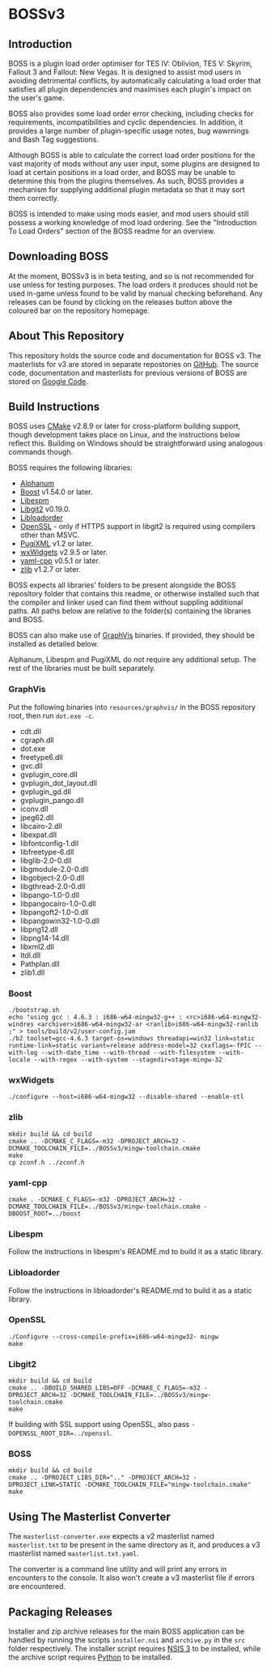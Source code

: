 # BOSSv3

## Introduction

BOSS is a plugin load order optimiser for TES IV: Oblivion, TES V: Skyrim, Fallout 3 and Fallout: New Vegas. It is designed to assist mod users in avoiding detrimental conflicts, by automatically calculating a load order that satisfies all plugin dependencies and maximises each plugin's impact on the user's game.

BOSS also provides some load order error checking, including checks for requirements, incompatibilities and cyclic dependencies. In addition, it provides a large number of plugin-specific usage notes, bug wawrnings and Bash Tag suggestions.

Although BOSS is able to calculate the correct load order positions for the vast majority of mods without any user input, some plugins are designed to load at certain positions in a load order, and BOSS may be unable to determine this from the plugins themselves. As such, BOSS provides a mechanism for supplying additional plugin metadata so that it may sort them correctly.

BOSS is intended to make using mods easier, and mod users should still possess a working knowledge of mod load ordering. See the "Introduction To Load Orders" section of the BOSS readme for an overview.


## Downloading BOSS

At the moment, BOSSv3 is in beta testing, and so is not recommended for use unless for testing purposes. The load orders it produces should not be used in-game unless found to be valid by manual checking beforehand. Any releases can be found by clicking on the releases button above the coloured bar on the repository homepage.


## About This Repository

This repository holds the source code and documentation for BOSS v3. The masterlists for v3 are stored in separate repostories on [GitHub](https://github.com/boss-developers). The source code, documentation and masterlists for previous versions of BOSS are stored on [Google Code](http://code.google.com/p/better-oblivion-sorting-software/).


## Build Instructions

BOSS uses [CMake](http://cmake.org) v2.8.9 or later for cross-platform building support, though development takes place on Linux, and the instructions below reflect this. Building on Windows should be straightforward using analogous commands though.

BOSS requires the following libraries:

* [Alphanum](http://www.davekoelle.com/files/alphanum.hpp)
* [Boost](http://www.boost.org) v1.54.0 or later.
* [Libespm](http://github.com/WrinklyNinja/libespm)
* [Libgit2](https://github.com/libgit2) v0.19.0.
* [Libloadorder](http://github.com/WrinklyNinja/libloadorder)
* [OpenSSL](https://www.openssl.org) - only if HTTPS support in libgit2 is required using compilers other than MSVC.
* [PugiXML](http://code.google.com/p/pugixml/) v1.2 or later.
* [wxWidgets](http://www.wxwidgets.org) v2.9.5 or later.
* [yaml-cpp](http://code.google.com/p/yaml-cpp/) v0.5.1 or later.
* [zlib](http://zlib.net) v1.2.7 or later.


BOSS expects all libraries' folders to be present alongside the BOSS repository folder that contains this readme, or otherwise installed such that the compiler and linker used can find them without suppling additional paths. All paths below are relative to the folder(s) containing the libraries and BOSS.

BOSS can also make use of [GraphVis](http://www.graphviz.org/Download_windows.php) binaries. If provided, they should be installed as detailed below.

Alphanum, Libespm and PugiXML do not require any additional setup. The rest of the libraries must be built separately.

### GraphVis

Put the following binaries into `resources/graphvis/` in the BOSS repository root, then run `dot.exe -c`.

* cdt.dll
* cgraph.dll
* dot.exe
* freetype6.dll
* gvc.dll
* gvplugin_core.dll
* gvplugin_dot_layout.dll
* gvplugin_gd.dll
* gvplugin_pango.dll
* iconv.dll
* jpeg62.dll
* libcairo-2.dll
* libexpat.dll
* libfontconfig-1.dll
* libfreetype-6.dll
* libglib-2.0-0.dll
* libgmodule-2.0-0.dll
* libgobject-2.0-0.dll
* libgthread-2.0-0.dll
* libpango-1.0-0.dll
* libpangocairo-1.0-0.dll
* libpangoft2-1.0-0.dll
* libpangowin32-1.0-0.dll
* libpng12.dll
* libpng14-14.dll
* libxml2.dll
* ltdl.dll
* Pathplan.dll
* zlib1.dll

### Boost

```
./bootstrap.sh
echo "using gcc : 4.6.3 : i686-w64-mingw32-g++ : <rc>i686-w64-mingw32-windres <archiver>i686-w64-mingw32-ar <ranlib>i686-w64-mingw32-ranlib ;" > tools/build/v2/user-config.jam
./b2 toolset=gcc-4.6.3 target-os=windows threadapi=win32 link=static runtime-link=static variant=release address-model=32 cxxflags=-fPIC --with-log --with-date_time --with-thread --with-filesystem --with-locale --with-regex --with-system --stagedir=stage-mingw-32
```

### wxWidgets

```
./configure --host=i686-w64-mingw32 --disable-shared --enable-stl
```

### zlib

```
mkdir build && cd build
cmake .. -DCMAKE_C_FLAGS=-m32 -DPROJECT_ARCH=32 -DCMAKE_TOOLCHAIN_FILE=../BOSSv3/mingw-toolchain.cmake
make
cp zconf.h ../zconf.h
```

### yaml-cpp

```
cmake . -DCMAKE_C_FLAGS=-m32 -DPROJECT_ARCH=32 -DCMAKE_TOOLCHAIN_FILE=../BOSSv3/mingw-toolchain.cmake -DBOOST_ROOT=../boost
```

### Libespm

Follow the instructions in libespm's README.md to build it as a static library.

### Libloadorder

Follow the instructions in libloadorder's README.md to build it as a static library.

### OpenSSL

```
./Configure --cross-compile-prefix=i686-w64-mingw32- mingw
make
```

### Libgit2

```
mkdir build && cd build
cmake .. -DBUILD_SHARED_LIBS=OFF -DCMAKE_C_FLAGS=-m32 -DPROJECT_ARCH=32 -DCMAKE_TOOLCHAIN_FILE=../BOSSv3/mingw-toolchain.cmake
make
```
If building with SSL support using OpenSSL, also pass `-DOPENSSL_ROOT_DIR=../openssl`.

### BOSS

```
mkdir build && cd build
cmake .. -DPROJECT_LIBS_DIR=".." -DPROJECT_ARCH=32 -DPROJECT_LINK=STATIC -DCMAKE_TOOLCHAIN_FILE="mingw-toolchain.cmake"
make
```

## Using The Masterlist Converter

The `masterlist-converter.exe` expects a v2 masterlist named `masterlist.txt` to be present in the same directory as it, and produces a v3 masterlist named `masterlist.txt.yaml`.

The converter is a command line utility and will print any errors in encounters to the console. It also won't create a v3 masterlist file if errors are encountered.

## Packaging Releases

Installer and zip archive releases for the main BOSS application can be handled by running the scripts `installer.nsi` and `archive.py` in the `src` folder respectively. The installer script requires [NSIS 3](http://nsis.sourceforge.net/Main_Page) to be installed, while the archive script requires [Python](http://www.python.org/) to be installed.
